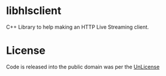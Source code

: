 libhlsclient
============

C++ Library to help making an HTTP Live Streaming client.

License
=======
Code is released into the public domain was per the [UnLicense](http://unlicense.org/)
